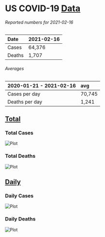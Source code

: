 # US COVID-19 [Data](https://github.com/drebrb/covid-19-data/blob/master/us_covid-19_data.csv)

###### Reported numbers for 2021-02-16
| Date   | 2021-02-16   |
|:-------|:-------------|
| Cases  | 64,376       |
| Deaths | 1,707        |

###### Averages
| 2020-01-21 - 2021-02-16   | avg    |
|:--------------------------|:-------|
| Cases per day             | 70,745 |
| Deaths per day            | 1,241  |


## [Total](https://github.com/drebrb/covid-19-data/blob/master/us_covid-19_total.csv)

### Total Cases
![Plot](https://github.com/drebrb/covid-19-data/blob/master/plots/US_Total_COVID-19_Cases.png)

### Total Deaths
![Plot](https://github.com/drebrb/covid-19-data/blob/master/plots/US_Total_COVID-19_Deaths.png)


## [Daily](https://github.com/drebrb/covid-19-data/blob/master/us_covid-19_daily.csv) 

### Daily Cases
![Plot](https://github.com/drebrb/covid-19-data/blob/master/plots/US_Daily_COVID-19_Cases.png)

### Daily Deaths
![Plot](https://github.com/drebrb/covid-19-data/blob/master/plots/US_Daily_COVID-19_Deaths.png)
